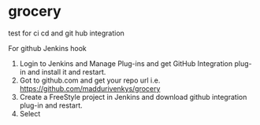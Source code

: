 # grocery
test for ci cd and git hub integration

For github Jenkins hook

1. Login to Jenkins and Manage Plug-ins and get GitHub Integration plug-in and install it and restart.
2. Got to github.com and get your repo url i.e. https://github.com/maddurivenkys/grocery
3. Create a FreeStyle project in Jenkins and download github integration plug-in and restart.
4. Select 
